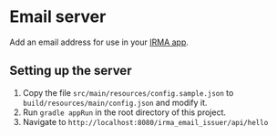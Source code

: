 
# Email server

Add an email address for use in your [IRMA app](https://github.com/privacybydesign/irma_mobile).


## Setting up the server

 1. Copy the file `src/main/resources/config.sample.json` to
 `build/resources/main/config.json` and modify it.
 2. Run `gradle appRun` in the root directory of this project.
 3. Navigate to `http://localhost:8080/irma_email_issuer/api/hello`
